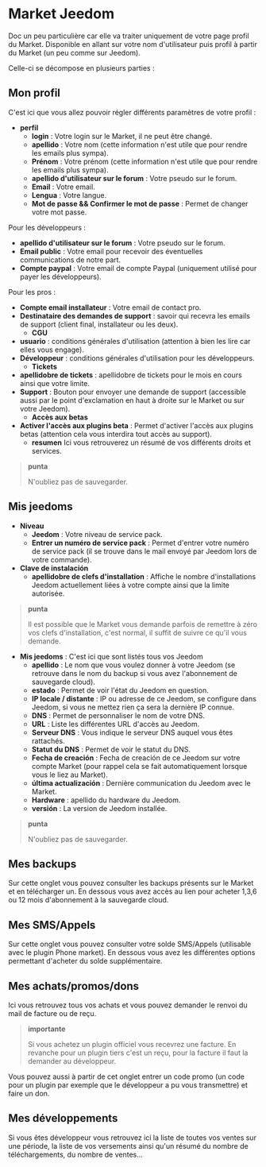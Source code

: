 # Market Jeedom


Doc un peu particulière car elle va traiter uniquement de votre page profil du Market.
Disponible en allant sur votre nom d'utilisateur puis profil à partir du Market (un peu comme sur Jeedom).

Celle-ci se décompose en plusieurs parties :

## Mon profil

C'est ici que vous allez pouvoir régler différents paramètres de votre profil :

- **perfil**
    - **login** : Votre login sur le Market, il ne peut être changé.
    - **apellido** : Votre nom (cette information n'est utile que pour rendre les emails plus sympa).
    - **Prénom** : Votre prénom (cette information n'est utile que pour rendre les emails plus sympa).
    - **apellido d'utilisateur sur le forum** : Votre pseudo sur le forum.
    - **Email** : Votre email.
    - **Lengua** : Votre langue.
    - **Mot de passe && Confirmer le mot de passe** : Permet de changer votre mot passe.

Pour les développeurs :
- **apellido d'utilisateur sur le forum** : Votre pseudo sur le forum.
- **Email public** : Votre email pour recevoir des éventuelles communications de notre part.
- **Compte paypal** : Votre email de compte Paypal (uniquement utilisé pour payer les développeurs).

Pour les pros :
- **Compte email installateur** : Votre email de contact pro.
- **Destinataire des demandes de support** : savoir qui recevra les emails de support (client final, installateur ou les deux).
    - **CGU**
- **usuario** : conditions générales d'utilisation (attention à bien les lire car elles vous engage).
- **Développeur** : conditions générales d'utilisation pour les développeurs.
    - **Tickets**
- **apellidobre de tickets** : apellidobre de tickets pour le mois en cours ainsi que votre limite.
- **Support** : Bouton pour envoyer une demande de support (accessible aussi par le point d'exclamation en haut à droite sur le Market ou sur votre Jeedom).
    - **Accès aux betas**
- **Activer l'accès aux plugins beta** : Permet d'activer l'accès aux plugins betas (attention cela vous interdira tout accès au support).
    - **resumen** Ici vous retrouverez un résumé de vos différents droits et services.

> **punta**
>
> N'oubliez pas de sauvegarder.

## Mis jeedoms

- **Niveau**
    - **Jeedom** : Votre niveau de service pack.
    - **Entrer un numéro de service pack** : Permet d'entrer votre numéro de service pack (il se trouve dans le mail envoyé par Jeedom lors de votre commande).
- **Clave de instalación**
    - **apellidobre de clefs d'installation** : Affiche le nombre d'installations Jeedom actuellement liées à votre compte ainsi que la limite autorisée.

> **punta**
>
> Il est possible que le Market vous demande parfois de remettre à zéro vos clefs d'installation, c'est normal, il suffit de suivre ce qu'il vous demande.

- **Mis jeedoms** : C'est ici que sont listés tous vos Jeedom
    - **apellido** : Le nom que vous voulez donner à votre Jeedom (se retrouve dans le nom du backup si vous avez l'abonnement de sauvegarde cloud).
    - **estado** : Permet de voir l'état du Jeedom en question.
    - **IP locale / distante** : IP ou adresse de ce Jeedom, se configure dans Jeedom, si vous ne mettez rien ça sera la dernière IP connue.
    - **DNS** : Permet de personnaliser le nom de votre DNS.
    - **URL** : Liste les différentes URL d'accès au Jeedom.
    - **Serveur DNS** : Vous indique le serveur DNS auquel vous êtes rattachés.
    - **Statut du DNS** : Permet de voir le statut du DNS.
    - **Fecha de creación** : Fecha de creación de ce Jeedom sur votre compte Market (pour rappel cela se fait automatiquement lorsque vous le liez au Market).
    - **última actualización** : Dernière communication du Jeedom avec le Market.
    - **Hardware** : apellido du hardware du Jeedom.
    - **versión** : La version de Jeedom installée.

> **punta**
>
> N'oubliez pas de sauvegarder.

## Mes backups

Sur cette onglet vous pouvez consulter les backups présents sur le Market et en télécharger un. En dessous vous avez accès au lien pour acheter 1,3,6 ou 12 mois d'abonnement à la sauvegarde cloud.

## Mes SMS/Appels

Sur cette onglet vous pouvez consulter votre solde SMS/Appels (utilisable avec le plugin Phone market). En dessous vous avez les différentes options permettant d'acheter du solde supplémentaire.

## Mes achats/promos/dons

Ici vous retrouvez tous vos achats et vous pouvez demander le renvoi du mail de facture ou de reçu.

> **importante**
>
> Si vous achetez un plugin officiel vous recevrez une facture. En revanche pour un plugin tiers c'est un reçu, pour la facture il faut la demander au développeur.

Vous pouvez aussi à partir de cet onglet entrer un code promo (un code pour un plugin par exemple que le développeur a pu vous transmettre) et faire un don.

## Mes développements

Si vous êtes développeur vous retrouvez ici la liste de toutes vos ventes sur une période, la liste de vos versements ainsi qu'un résumé du nombre de téléchargements, du nombre de ventes…​
